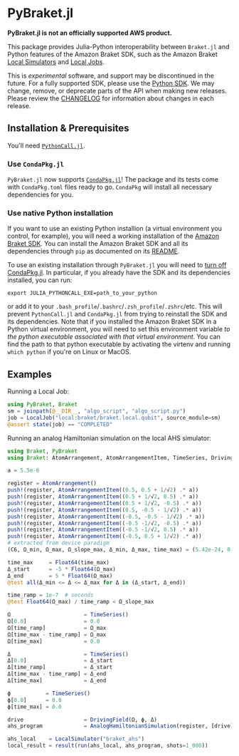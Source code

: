 # PyBraket.jl

**PyBraket.jl is not an officially supported AWS product.**

This package provides Julia-Python interoperability between `Braket.jl` and Python features of the Amazon Braket SDK, such as the Amazon Braket [Local Simulators](https://docs.aws.amazon.com/braket/latest/developerguide/braket-send-to-local-simulator.html) and
[Local Jobs](https://docs.aws.amazon.com/braket/latest/developerguide/braket-jobs-local-mode.html).

This is *experimental* software, and support may be discontinued in the future. For a fully supported SDK, please use
the [Python SDK](https://github.com/aws/amazon-braket-sdk-python). We may change, remove, or deprecate parts of the API when making new releases.
Please review the [CHANGELOG](CHANGELOG.md) for information about changes in each release. 

## Installation & Prerequisites

You'll need [`PythonCall.jl`](https://cjdoris.github.io/PythonCall.jl).

### Use `CondaPkg.jl`

`PyBraket.jl` now supports [`CondaPkg.jl`](https://github.com/cjdoris/CondaPkg.jl)! The package and its tests come with `CondaPkg.toml` files ready to go.
`CondaPkg` will install all necessary dependencies for you.

### Use native Python installation

If you want to use an existing Python installion (a virtual environment you control, for example),
you will need a working installation of the [Amazon Braket SDK](https://github.com/aws/amazon-braket-sdk-python).
You can install the Amazon Braket SDK and all its dependencies through `pip` as documented on its [README](https://github.com/aws/amazon-braket-sdk-python/blob/main/README.md).
 
To use an existing installation through `PyBraket.jl` you will need to [turn off CondaPkg.jl](https://cjdoris.github.io/PythonCall.jl/stable/pythoncall/#If-you-don't-want-to-use-Conda).
In particular, if you already have the SDK and its dependencies installed, you can run:

`export JULIA_PYTHONCALL_EXE=path_to_your_python`

or add it to your `.bash_profile`/`.bashrc`/`.zsh_profile`/`.zshrc`/etc.
This will prevent `PythonCall.jl` and `CondaPkg.jl` from trying to reinstall the SDK and its dependencies.
Note that if you installed the Amazon Braket SDK in a Python virtual environment, you will need to set this environment variable *to the python executable associated with that virtual environment*. You can find the path to that python executable by activating the virtenv and running `which python` if you're on Linux or MacOS.

## Examples

Running a Local Job:

```julia
using PyBraket, Braket
sm = joinpath(@__DIR__, "algo_script", "algo_script.py")
job = LocalJob("local:braket/braket.local.qubit", source_module=sm)
@assert state(job) == "COMPLETED" 
```

Running an analog Hamiltonian simulation on the local AHS simulator:

```julia
using Braket, PyBraket
using Braket: AtomArrangement, AtomArrangementItem, TimeSeries, DrivingField, AwsDevice, AnalogHamiltonianSimulation, discretize, AnalogHamiltonianSimulationQuantumTaskResult

a = 5.5e-6

register = AtomArrangement()
push!(register, AtomArrangementItem((0.5, 0.5 + 1/√2) .* a))
push!(register, AtomArrangementItem((0.5 + 1/√2, 0.5) .* a))
push!(register, AtomArrangementItem((0.5 + 1/√2, -0.5) .* a))
push!(register, AtomArrangementItem((0.5, -0.5 - 1/√2) .* a))
push!(register, AtomArrangementItem((-0.5, -0.5 - 1/√2) .* a))
push!(register, AtomArrangementItem((-0.5 -1/√2, -0.5) .* a))
push!(register, AtomArrangementItem((-0.5 -1/√2, 0.5) .* a))
push!(register, AtomArrangementItem((-0.5, 0.5 + 1/√2) .* a))
# extracted from device paradigm
(C6, Ω_min, Ω_max, Ω_slope_max, Δ_min, Δ_max, time_max) = (5.42e-24, 0.0, 6.3e6, 2.5e14, -1.25e8, 1.25e8, 4.0e-6)

time_max     = Float64(time_max)
Δ_start      = -5 * Float64(Ω_max)
Δ_end        = 5 * Float64(Ω_max)
@test all(Δ_min <= Δ <= Δ_max for Δ in (Δ_start, Δ_end))

time_ramp = 1e-7  # seconds
@test Float64(Ω_max) / time_ramp < Ω_slope_max

Ω                       = TimeSeries()
Ω[0.0]                  = 0.0
Ω[time_ramp]            = Ω_max
Ω[time_max - time_ramp] = Ω_max
Ω[time_max]             = 0.0 

Δ                       = TimeSeries()
Δ[0.0]                  = Δ_start
Δ[time_ramp]            = Δ_start
Δ[time_max - time_ramp] = Δ_end
Δ[time_max]             = Δ_end

ϕ           = TimeSeries()
ϕ[0.0]      = 0.0
ϕ[time_max] = 0.0

drive                   = DrivingField(Ω, ϕ, Δ)
ahs_program             = AnalogHamiltonianSimulation(register, [drive])

ahs_local    = LocalSimulator("braket_ahs")
local_result = result(run(ahs_local, ahs_program, shots=1_000))
``` 
